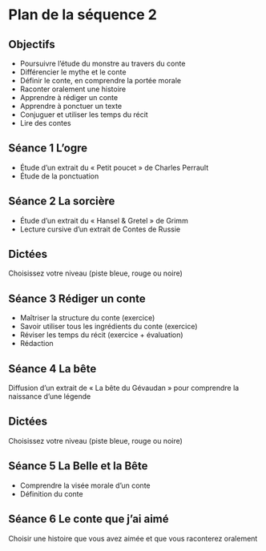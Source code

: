 # Plan de la séquence 2

## Objectifs
- Poursuivre l’étude du monstre au travers du conte
- Différencier le mythe et le conte
- Définir le conte, en comprendre la portée morale
- Raconter oralement une histoire
- Apprendre à rédiger un conte
- Apprendre à ponctuer un texte
- Conjuguer et utiliser les temps du récit
- Lire des contes

## Séance 1 L’ogre
- Étude d’un extrait du « Petit poucet » de Charles Perrault
- Étude de la ponctuation

## Séance 2 La sorcière
- Étude d’un extrait du « Hansel & Gretel » de Grimm
- Lecture cursive d’un extrait de Contes de Russie

## Dictées
Choisissez votre niveau (piste bleue, rouge ou noire)

## Séance 3 Rédiger un conte
- Maîtriser la structure du conte (exercice)
- Savoir utiliser tous les ingrédients du conte (exercice)
- Réviser les temps du récit (exercice + évaluation)
- Rédaction

## Séance 4 La bête
Diffusion d’un extrait de « La bête du Gévaudan » pour comprendre la naissance d’une légende

## Dictées
Choisissez votre niveau (piste bleue, rouge ou noire)

## Séance 5 La Belle et la Bête
- Comprendre la visée morale d’un conte
- Définition du conte

## Séance 6 Le conte que j’ai aimé
Choisir une histoire que vous avez aimée et que vous raconterez oralement